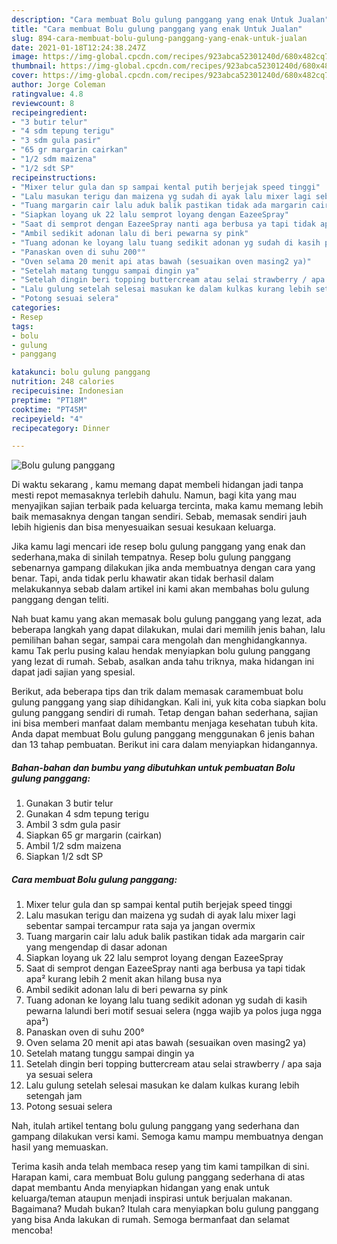 ```yaml
---
description: "Cara membuat Bolu gulung panggang yang enak Untuk Jualan"
title: "Cara membuat Bolu gulung panggang yang enak Untuk Jualan"
slug: 894-cara-membuat-bolu-gulung-panggang-yang-enak-untuk-jualan
date: 2021-01-18T12:24:38.247Z
image: https://img-global.cpcdn.com/recipes/923abca52301240d/680x482cq70/bolu-gulung-panggang-foto-resep-utama.jpg
thumbnail: https://img-global.cpcdn.com/recipes/923abca52301240d/680x482cq70/bolu-gulung-panggang-foto-resep-utama.jpg
cover: https://img-global.cpcdn.com/recipes/923abca52301240d/680x482cq70/bolu-gulung-panggang-foto-resep-utama.jpg
author: Jorge Coleman
ratingvalue: 4.8
reviewcount: 8
recipeingredient:
- "3 butir telur"
- "4 sdm tepung terigu"
- "3 sdm gula pasir"
- "65 gr margarin cairkan"
- "1/2 sdm maizena"
- "1/2 sdt SP"
recipeinstructions:
- "Mixer telur gula dan sp sampai kental putih berjejak speed tinggi"
- "Lalu masukan terigu dan maizena yg sudah di ayak lalu mixer lagi sebentar sampai tercampur rata saja ya jangan overmix"
- "Tuang margarin cair lalu aduk balik pastikan tidak ada margarin cair yang mengendap di dasar adonan"
- "Siapkan loyang uk 22 lalu semprot loyang dengan EazeeSpray"
- "Saat di semprot dengan EazeeSpray nanti aga berbusa ya tapi tidak apa² kurang lebih 2 menit akan hilang busa nya"
- "Ambil sedikit adonan lalu di beri pewarna sy pink"
- "Tuang adonan ke loyang lalu tuang sedikit adonan yg sudah di kasih pewarna lalundi beri motif sesuai selera (ngga wajib ya polos juga ngga apa²)"
- "Panaskan oven di suhu 200°"
- "Oven selama 20 menit api atas bawah (sesuaikan oven masing2 ya)"
- "Setelah matang tunggu sampai dingin ya"
- "Setelah dingin beri topping buttercream atau selai strawberry / apa saja ya sesuai selera"
- "Lalu gulung setelah selesai masukan ke dalam kulkas kurang lebih setengah jam"
- "Potong sesuai selera"
categories:
- Resep
tags:
- bolu
- gulung
- panggang

katakunci: bolu gulung panggang 
nutrition: 248 calories
recipecuisine: Indonesian
preptime: "PT18M"
cooktime: "PT45M"
recipeyield: "4"
recipecategory: Dinner

---
```



![Bolu gulung panggang](https://img-global.cpcdn.com/recipes/923abca52301240d/680x482cq70/bolu-gulung-panggang-foto-resep-utama.jpg)

Di waktu  sekarang , kamu memang dapat membeli hidangan jadi tanpa mesti repot memasaknya terlebih dahulu. Namun, bagi kita yang mau menyajikan sajian terbaik pada keluarga tercinta, maka kamu memang lebih baik memasaknya dengan tangan sendiri. Sebab, memasak sendiri jauh lebih higienis dan bisa menyesuaikan sesuai kesukaan keluarga.

Jika kamu lagi mencari ide resep bolu gulung panggang yang enak dan sederhana,maka di sinilah tempatnya. Resep bolu gulung panggang  sebenarnya gampang dilakukan jika anda membuatnya dengan cara yang benar. Tapi, anda tidak perlu khawatir akan tidak berhasil dalam melakukannya 
sebab dalam artikel ini kami akan membahas bolu gulung panggang dengan teliti.  



Nah buat kamu yang akan memasak bolu gulung panggang yang lezat, ada beberapa langkah yang dapat dilakukan, mulai dari memilih jenis bahan, lalu pemilihan bahan segar, sampai cara mengolah dan menghidangkannya. kamu Tak perlu pusing kalau hendak menyiapkan bolu gulung panggang yang lezat di rumah. Sebab, asalkan anda  tahu triknya, maka hidangan ini dapat jadi sajian yang spesial.

Berikut, ada beberapa tips dan trik dalam memasak caramembuat bolu gulung panggang yang siap dihidangkan. Kali ini, yuk kita coba siapkan bolu gulung panggang sendiri di rumah. Tetap dengan bahan sederhana, sajian ini bisa memberi manfaat dalam membantu menjaga kesehatan tubuh kita. Anda dapat membuat Bolu gulung panggang menggunakan 6 jenis bahan dan 13 tahap pembuatan. Berikut ini cara dalam menyiapkan hidangannya.

<!--inarticleads1-->

##### Bahan-bahan dan bumbu yang dibutuhkan untuk pembuatan Bolu gulung panggang:

1. Gunakan 3 butir telur
1. Gunakan 4 sdm tepung terigu
1. Ambil 3 sdm gula pasir
1. Siapkan 65 gr margarin (cairkan)
1. Ambil 1/2 sdm maizena
1. Siapkan 1/2 sdt SP




<!--inarticleads2-->

##### Cara membuat Bolu gulung panggang:

1. Mixer telur gula dan sp sampai kental putih berjejak speed tinggi
1. Lalu masukan terigu dan maizena yg sudah di ayak lalu mixer lagi sebentar sampai tercampur rata saja ya jangan overmix
1. Tuang margarin cair lalu aduk balik pastikan tidak ada margarin cair yang mengendap di dasar adonan
1. Siapkan loyang uk 22 lalu semprot loyang dengan EazeeSpray
1. Saat di semprot dengan EazeeSpray nanti aga berbusa ya tapi tidak apa² kurang lebih 2 menit akan hilang busa nya
1. Ambil sedikit adonan lalu di beri pewarna sy pink
1. Tuang adonan ke loyang lalu tuang sedikit adonan yg sudah di kasih pewarna lalundi beri motif sesuai selera (ngga wajib ya polos juga ngga apa²)
1. Panaskan oven di suhu 200°
1. Oven selama 20 menit api atas bawah (sesuaikan oven masing2 ya)
1. Setelah matang tunggu sampai dingin ya
1. Setelah dingin beri topping buttercream atau selai strawberry / apa saja ya sesuai selera
1. Lalu gulung setelah selesai masukan ke dalam kulkas kurang lebih setengah jam
1. Potong sesuai selera




Nah, itulah artikel tentang  bolu gulung panggang  yang sederhana dan gampang dilakukan versi kami. Semoga kamu mampu membuatnya dengan hasil yang memuaskan. 

Terima kasih anda telah membaca resep yang tim kami tampilkan di sini. Harapan kami, cara membuat  Bolu gulung panggang sederhana di atas dapat membantu Anda menyiapkan hidangan yang enak untuk keluarga/teman ataupun menjadi inspirasi untuk berjualan makanan. Bagaimana? Mudah bukan? Itulah cara menyiapkan bolu gulung panggang yang bisa Anda lakukan di rumah. Semoga bermanfaat dan selamat mencoba!

